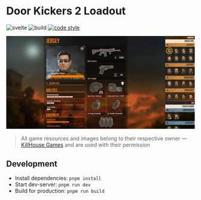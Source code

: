 # Door Kickers 2 Loadout

![svelte](https://img.shields.io/github/package-json/dependency-version/VChet/dk2-loadout/dev/svelte?color=ff3e00)
![build](https://github.com/VChet/dk2-loadout/workflows/build/badge.svg)
[![code style](https://antfu.me/badge-code-style.svg)](https://github.com/antfu/eslint-config)

![preview](./preview.jpg)

> All game resources and images belong to their respective owner — [KillHouse Games](https://inthekillhouse.com) and are used with their permission

## Development

- Install dependencies: `pnpm install`
- Start dev-server: `pnpm run dev`
- Build for production: `pnpm run build`

